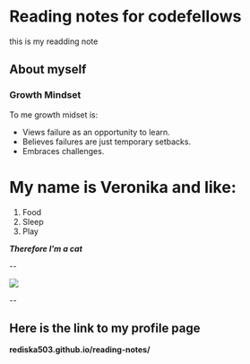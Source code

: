 # Reading notes for codefellows
this is my readding note
## About myself

### Growth Mindset
 To me growth midset is:
 - Views failure as an opportunity to learn.
 - Believes failures are just temporary setbacks.
 - Embraces challenges.


My name is Veronika and like:
==========================
 1. Food
 1. Sleep
 1. Play


***Therefore I'm a cat***

--

![](https://external-preview.redd.it/s6BGws7UiO2Ihts3KO2BzhvuFzVq4z1falf1cR_tQsk.png)

--

Here is the link to my profile page 
--
**rediska503.github.io/reading-notes/**






